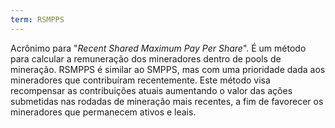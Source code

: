 ```yaml
---
term: RSMPPS
---
```


Acrônimo para "*Recent Shared Maximum Pay Per Share*". É um método para calcular a remuneração dos mineradores dentro de pools de mineração. RSMPPS é similar ao SMPPS, mas com uma prioridade dada aos mineradores que contribuíram recentemente. Este método visa recompensar as contribuições atuais aumentando o valor das ações submetidas nas rodadas de mineração mais recentes, a fim de favorecer os mineradores que permanecem ativos e leais.